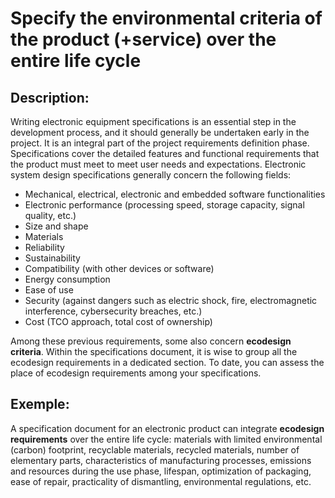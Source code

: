 # Specify the environmental criteria of the product (+service) over the entire life cycle

## Description:
Writing electronic equipment specifications is an essential step in the development process, and it should generally be undertaken early in the project. It is an integral part of the project requirements definition phase. Specifications cover the detailed features and functional requirements that the product must meet to meet user needs and expectations. Electronic system design specifications generally concern the following fields:
- Mechanical, electrical, electronic and embedded software functionalities
- Electronic performance (processing speed, storage capacity, signal quality, etc.)
- Size and shape
- Materials
- Reliability
- Sustainability
- Compatibility (with other devices or software)
- Energy consumption
- Ease of use
- Security (against dangers such as electric shock, fire, electromagnetic interference, cybersecurity breaches, etc.)
- Cost (TCO approach, total cost of ownership)

Among these previous requirements, some also concern **ecodesign criteria**. Within the specifications document, it is wise to group all the ecodesign requirements in a dedicated section. To date, you can assess the place of ecodesign requirements among your specifications.  

## Exemple:
A specification document for an electronic product can integrate **ecodesign requirements** over the entire life cycle: materials with limited environmental (carbon) footprint, recyclable materials, recycled materials, number of elementary parts, characteristics of manufacturing processes, emissions and resources during the use phase, lifespan, optimization of packaging, ease of repair, practicality of dismantling, environmental regulations, etc.
